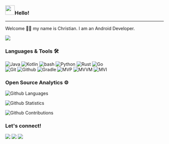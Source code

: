 <h3><img src="https://emojis.slackmojis.com/emojis/images/1531849430/4246/blob-sunglasses.gif?1531849430" width="30"/>Hello!</h3> <hr>

Welcome 🖖🏽 my name is Christian. I am an Android Developer.

![](http://estruyf-github.azurewebsites.net/api/VisitorHit?user=chornge&repo=portfolio)

### Languages & Tools 🛠

![Java](https://img.shields.io/badge/-Java-05122A?style=flat&color=green)&nbsp;![Kotlin](https://img.shields.io/badge/-Kotlin-05122A?style=flat&color=green)&nbsp;![bash](https://img.shields.io/badge/-bash-05122A?style=flat&color=green)&nbsp;![Python](https://img.shields.io/badge/-Python-05122A?style=flat&color=green)&nbsp;![Rust](https://img.shields.io/badge/-Rust-05122A?style=flat&color=green)&nbsp;![Go](https://img.shields.io/badge/-Go-05122A?style=flat&color=green)&nbsp;  
![Git](https://img.shields.io/badge/-Git-05122A?style=flat&color=orange)&nbsp;![Github](https://img.shields.io/badge/-Github-05122A?style=flat&color=orange)&nbsp;![Gradle](https://img.shields.io/badge/-Gradle-05122A?style=flat&color=orange)&nbsp;![MVP](https://img.shields.io/badge/-MVP-05122A?style=flat&color=orange)&nbsp;![MVVM](https://img.shields.io/badge/-MVVM-05122A?style=flat&color=orange)&nbsp;![MVI](https://img.shields.io/badge/-MVI-05122A?style=flat&color=orange)&nbsp;

### Open Source Analytics ⚙️

![Github Languages](https://github-readme-stats.vercel.app/api/top-langs/?username=chornge&layout=compact&count_private=true)

![Github Statistics](https://github-readme-stats.vercel.app/api/?username=chornge&count_private=true&show_icons=true)

![Github Contributions](https://github-readme-streak-stats.herokuapp.com/?user=chornge&hide_border=false)

### Let's connect!

<p>

<a href="https://stackoverflow.com/users/1008011/chornge"><img src="https://img.shields.io/badge/StackOverflow-D16f37?style=flat&logo=stackoverflow&logoColor=white"/></a> <a href="https://www.instagram.com/chornge_"><img src="https://img.shields.io/badge/-Instagram-E4405F?style=flat&logo=instagram&logoColor=white"/></a> <a href="https://x.com/chornge_"><img src="https://img.shields.io/badge/-Twitter-%231DA1F2?style=flat&logo=x&logoColor=white"/></a>

</p>
